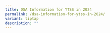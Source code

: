 ```yaml
---
title: DSA Information for YTSS in 2024
permalink: /dsa-information-for-ytss-in-2024/
variant: tiptap
description: ""
---
```

